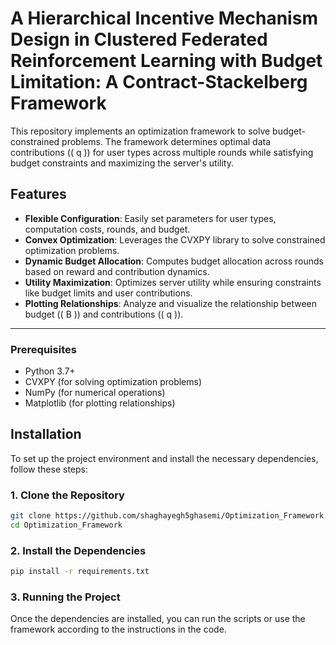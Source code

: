 # A Hierarchical Incentive Mechanism Design in Clustered Federated Reinforcement Learning with Budget Limitation: A Contract-Stackelberg Framework

This repository implements an optimization framework to solve budget-constrained problems. The framework determines optimal data contributions (\( q \)) for user types across multiple rounds while satisfying budget constraints and maximizing the server's utility.

## Features

- **Flexible Configuration**: Easily set parameters for user types, computation costs, rounds, and budget.
- **Convex Optimization**: Leverages the CVXPY library to solve constrained optimization problems.
- **Dynamic Budget Allocation**: Computes budget allocation across rounds based on reward and contribution dynamics.
- **Utility Maximization**: Optimizes server utility while ensuring constraints like budget limits and user contributions.
- **Plotting Relationships**: Analyze and visualize the relationship between budget (\( B \)) and contributions (\( q \)).

---

### Prerequisites

- Python 3.7+
- CVXPY (for solving optimization problems)
- NumPy (for numerical operations)
- Matplotlib (for plotting relationships)

## Installation

To set up the project environment and install the necessary dependencies, follow these steps:

### 1. Clone the Repository

```bash
git clone https://github.com/shaghayegh5ghasemi/Optimization_Framework.git
cd Optimization_Framework
```

### 2. Install the Dependencies

```bash
pip install -r requirements.txt
```

### 3. Running the Project

Once the dependencies are installed, you can run the scripts or use the framework according to the instructions in the code.
